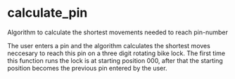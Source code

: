 # calculate_pin
Algorithm to calculate the shortest movements needed to reach pin-number

The user enters a pin and the algorithm calculates the shortest moves neccesary to reach this pin on a three digit rotating bike lock.
The first time this function runs the lock is at starting position 000, after that the starting position becomes the previous pin entered by the user.  

